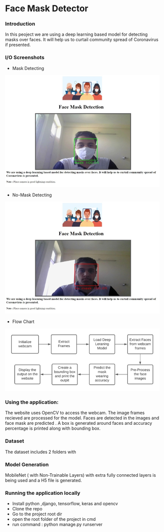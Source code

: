 # Face Mask Detector

### Introduction

In this peoject we are using a deep learning based model for detecting masks over faces. It will help us to curtail community spread of Coronavirus if presented.

### I/O Screenshots

- Mask Detecting 
 
![Mask Detecting](https://github.com/PrakharJindal/Face-Mask-Detection/blob/main/media/Mask-small.jpeg)

- No-Mask Detecting

![No-Mask Detecting](https://github.com/PrakharJindal/Face-Mask-Detection/blob/main/media/NoMask(Small).jpeg)

- Flow Chart
 
![Flow Chart](https://github.com/PrakharJindal/Face-Mask-Detection/blob/main/media/flowchart(Small).png)

### Using the application:

The website uses OpenCV to access the webcam. The image frames recieved are processed for the model. Faces are detected in the images and face mask are predicted . A box is generated around faces and accuracy percentage is printed along with bounding box.

### Dataset

The dataset includes 2 folders with

### Model Generation

MobileNet ( with Non-Trainable Layers) with extra fully connected layers is being used and a H5 file is generated.

### Running the application locally

- Install python ,django, tensorflow, keras and opencv
- Clone the repo
- Go to the project root dir
- open the root folder of the project in cmd
- run command : python manage.py runserver
